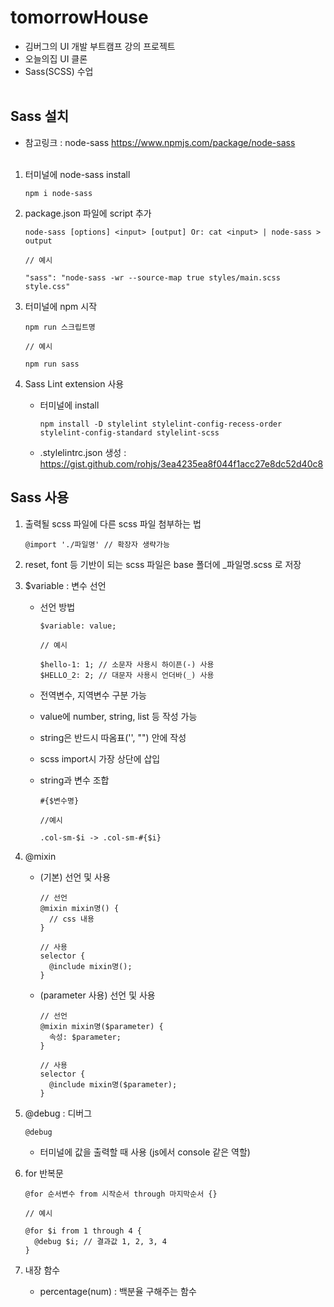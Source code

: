 # tomorrowHouse

- 김버그의 UI 개발 부트캠프 강의 프로젝트
- 오늘의집 UI 클론
- Sass(SCSS) 수업
  <br/><br/>

## Sass 설치

- 참고링크 : node-sass https://www.npmjs.com/package/node-sass
  <br/><br/>

1. 터미널에 node-sass install

   ```
   npm i node-sass
   ```

2. package.json 파일에 script 추가

   ```
   node-sass [options] <input> [output] Or: cat <input> | node-sass > output
   ```

   ```
   // 예시

   "sass": "node-sass -wr --source-map true styles/main.scss style.css"
   ```

3. 터미널에 npm 시작

   ```
   npm run 스크립트명
   ```

   ```
   // 예시

   npm run sass
   ```

4. Sass Lint extension 사용

   - 터미널에 install

     ```
     npm install -D stylelint stylelint-config-recess-order stylelint-config-standard stylelint-scss
     ```

   - .stylelintrc.json 생성 : https://gist.github.com/rohjs/3ea4235ea8f044f1acc27e8dc52d40c8

## Sass 사용

1. 출력될 scss 파일에 다른 scss 파일 첨부하는 법

   ```
   @import './파일명' // 확장자 생략가능
   ```

2. reset, font 등 기반이 되는 scss 파일은 base 폴더에 \_파일명.scss 로 저장

3. $variable : 변수 선언

   - 선언 방법

     ```
     $variable: value;
     ```

     ```
     // 예시

     $hello-1: 1; // 소문자 사용시 하이픈(-) 사용
     $HELLO_2: 2; // 대문자 사용시 언더바(_) 사용
     ```

   - 전역변수, 지역변수 구분 가능
   - value에 number, string, list 등 작성 가능
   - string은 반드시 따옴표('', "") 안에 작성
   - scss import시 가장 상단에 삽입
   - string과 변수 조합

     ```
     #{$변수명}
     ```

     ```
     //예시

     .col-sm-$i -> .col-sm-#{$i}
     ```

4. @mixin

   - (기본) 선언 및 사용

     ```
     // 선언
     @mixin mixin명() {
       // css 내용
     }

     // 사용
     selector {
       @include mixin명();
     }
     ```

   - (parameter 사용) 선언 및 사용

     ```
     // 선언
     @mixin mixin명($parameter) {
       속성: $parameter;
     }

     // 사용
     selector {
       @include mixin명($parameter);
     }
     ```

5. @debug : 디버그

   ```
   @debug
   ```

   - 터미널에 값을 출력할 때 사용 (js에서 console 같은 역할)

6. for 반복문

   ```
   @for 순서변수 from 시작순서 through 마지막순서 {}
   ```

   ```
   // 예시

   @for $i from 1 through 4 {
     @debug $i; // 결과값 1, 2, 3, 4
   }
   ```

7. 내장 함수

   - percentage(num) : 백분율 구해주는 함수
